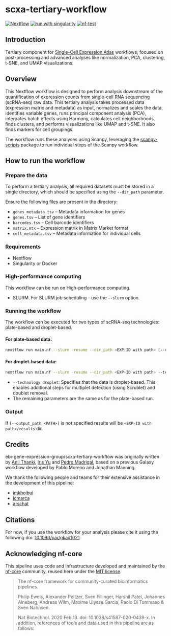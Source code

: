# scxa-tertiary-workflow

[![Nextflow](https://img.shields.io/badge/nextflow%20DSL2-%E2%89%A521.10.6-23aa62.svg)](https://www.nextflow.io/)
[![run with singularity](https://img.shields.io/badge/run%20with-singularity-1d355c.svg?labelColor=000000)](https://sylabs.io/docs/)
[![nf-test](https://img.shields.io/badge/unit_tests-nf--test-337ab7.svg)](https://www.nf-test.com)


## Introduction
Tertiary component for [Single-Cell Expression Atlas](http://www.ebi.ac.uk/gxa/sc/) workflows, focused on post-processing and advanced analyses like normalization, PCA, clustering, t-SNE, and UMAP visualizations.

## Overview

This Nextflow workflow is designed to perform analysis downstream of the quantification of expression counts from single-cell RNA sequencing (scRNA-seq) raw data. This tertiary analysis takes processed data (expression matrix and metadata) as input, normalizes and scales the data, identifies variable genes, runs principal component analysis (PCA), integrates batch effects using Harmony, calculates cell neighborhoods, finds clusters, and performs visualizations like UMAP and t-SNE.  It also finds markers for cell groupings.

The workflow runs these analyses using Scanpy, leveraging the [scanpy-scripts](https://github.com/ebi-gene-expression-group/scanpy-scripts) package to run individual steps of the Scanpy workflow.

## How to run the workflow

### Prepare the data

To perform a tertiary analysis, all required datasets must be stored in a single directory, which should be specified using the `--dir_path` parameter.

Ensure the following files are present in the directory:

- `genes_metadata.tsv` – Metadata information for genes
- `genes.tsv` – List of gene identifiers
- `barcodes.tsv` – Cell barcode identifiers
- `matrix.mtx` – Expression matrix in Matrix Market format
- `cell_metadata.tsv` – Metadata information for individual cells

### Requirements

- Nextflow
- Singularity or Docker
  
### High-performance computing

This workflow can be run on High-performance computing.

- SLURM.  For SLURM job scheduling - use the `--slurm` option.
  
### Running the workflow

The workflow can be executed for two types of scRNA-seq technologies: plate-based and droplet-based.

#### For plate-based data:

```sh
nextflow run main.nf --slurm -resume --dir_path <EXP-ID with path> [--output_path <PATH>]  [--scanpy_scripts_container <container_id>] [--celltype_field <celltype_field>]
```
#### For droplet-based data:
```sh
nextflow run main.nf --slurm -resume --dir_path <EXP-ID with path> --technology droplet [--output_path <PATH>] [--scanpy_scripts_container <container_id>] [--celltype_field <celltype_field>]
```
- `--technology droplet`: Specifies that the data is droplet-based. This enables additional steps for multiplet detection (using Scrublet) and doublet removal.
- The remaining parameters are the same as for the plate-based run.

### Output

If `[--output_path <PATH>]` is not specified results will be `<EXP-ID with path>/results` dir. 


## Credits

ebi-gene-expression-group/scxa-tertiary-workflow was originally written by [Anil Thanki](https://github.com/anilthanki), [Iris Yu](https://github.com/irisdianauy) and [Pedro Madrigal](https://github.com/pmb59), based on a previous Galaxy workflow developed by Pablo Moreno and Jonathan Manning.

We thank the following people and teams for their extensive assistance in the development of this pipeline:

- [imkhoibui](https://github.com/imkhoibui)
- [jcmarca](https://github.com/jcmarca)
- [arschat](https://github.com/arschat)

## Citations

For now, if you use the workflow for your analysis please cite it using the following doi: [10.1093/nar/gkad1021](https://doi.org/10.1093/nar/gkad1021)

## Acknowledging nf-core

This pipeline uses code and infrastructure developed and maintained by the [nf-core](https://nf-co.re) community, reused here under the [MIT license](https://github.com/nf-core/tools/blob/master/LICENSE).
 
> The nf-core framework for community-curated bioinformatics pipelines.
>
> Philip Ewels, Alexander Peltzer, Sven Fillinger, Harshil Patel, Johannes Alneberg, Andreas Wilm, Maxime Ulysse Garcia, Paolo Di Tommaso & Sven Nahnsen.
>
> Nat Biotechnol. 2020 Feb 13. doi: 10.1038/s41587-020-0439-x.
> In addition, references of tools and data used in this pipeline are as follows:



